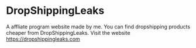 # DropShippingLeaks
A affliate program website made by me. You can find dropshipping products cheaper from DropShippingLeaks. Visit the website https://dropshippingleaks.com
